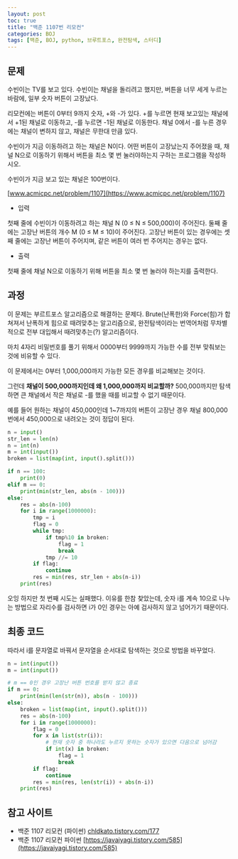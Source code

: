 ```yaml
---
layout: post
toc: true
title: "백준 1107번 리모컨"
categories: BOJ
tags: [백준, BOJ, python, 브루트포스, 완전탐색, 스터디]
---
```


## 문제
수빈이는 TV를 보고 있다. 수빈이는 채널을 돌리려고 했지만, 버튼을 너무 세게 누르는 바람에, 일부 숫자 버튼이 고장났다.

리모컨에는 버튼이 0부터 9까지 숫자, +와 -가 있다. +를 누르면 현재 보고있는 채널에서 +1된 채널로 이동하고, -를 누르면 -1된 채널로 이동한다. 채널 0에서 -를 누른 경우에는 채널이 변하지 않고, 채널은 무한대 만큼 있다.

수빈이가 지금 이동하려고 하는 채널은 N이다. 어떤 버튼이 고장났는지 주어졌을 때, 채널 N으로 이동하기 위해서 버튼을 최소 몇 번 눌러야하는지 구하는 프로그램을 작성하시오.

수빈이가 지금 보고 있는 채널은 100번이다.

[www.acmicpc.net/problem/1107](https://www.acmicpc.net/problem/1107)

* 입력

첫째 줄에 수빈이가 이동하려고 하는 채널 N (0 ≤ N ≤ 500,000)이 주어진다.  둘째 줄에는 고장난 버튼의 개수 M (0 ≤ M ≤ 10)이 주어진다. 고장난 버튼이 있는 경우에는 셋째 줄에는 고장난 버튼이 주어지며, 같은 버튼이 여러 번 주어지는 경우는 없다.

* 출력

첫째 줄에 채널 N으로 이동하기 위해 버튼을 최소 몇 번 눌러야 하는지를 출력한다.


## 과정

이 문제는 부르트포스 알고리즘으로 해결하는 문제다. Brute(난폭한)와 Force(힘)가 합쳐져서 난폭하게 힘으로 때려맞추는 알고리즘으로, 완전탐색이라는 번역어처럼 무차별적으로 전부 대입해서 때려맞추는(?) 알고리즘이다.

마치 4자리 비밀번호를 풀기 위해서 0000부터 9999까지 가능한 수를 전부 맞춰보는 것에 비유할 수 있다.

이 문제에서는 0부터 1,000,000까지 가능한 모든 경우를 비교해보는 것이다.

그런데 **채널이 500,000까지인데 왜 1,000,000까지 비교할까?** 500,000까지만 탐색하면 큰 채널에서 작은 채널로 -를 했을 때를 비교할 수 없기 때문이다.

예를 들어 원하는 채널이 450,000인데 1~7까지의 버튼이 고장난 경우 채널 800,000번에서 450,000으로 내려오는 것이 정답이 된다.



```python
n = input()
str_len = len(n)
n = int(n)
m = int(input())
broken = list(map(int, input().split()))

if n == 100:
    print(0)
elif m == 0:
    print(min(str_len, abs(n - 100)))
else:
    res = abs(n-100)
    for i in range(1000000):
        tmp = i
        flag = 0
        while tmp:
            if tmp%10 in broken:
                flag = 1
                break
            tmp //= 10
        if flag:
            continue
        res = min(res, str_len + abs(n-i))
    print(res)
```

오잉 하지만 첫 번째 시도는 실패했다. 이유를 한참 찾았는데, 숫자 i를 계속 10으로 나누는 방법으로 자리수를 검사하면 i가 0인 경우는 아예 검사하지 않고 넘어가기 때문이다.


## 최종 코드

따라서 i를 문자열로 바꿔서 문자열을 순서대로 탐색하는 것으로 방법을 바꾸었다.

```python
n = int(input())
m = int(input())

# m == 0인 경우 고장난 버튼 번호를 받지 않고 종료
if m == 0:
    print(min(len(str(n)), abs(n - 100)))
else:
    broken = list(map(int, input().split()))
    res = abs(n-100)
    for i in range(1000000):
        flag = 0
        for x in list(str(i)):
            # 현재 숫자 중 하나라도 누르지 못하는 숫자가 있으면 다음으로 넘어감
            if int(x) in broken:
                flag = 1
                break
        if flag:
            continue
        res = min(res, len(str(i)) + abs(n-i))
    print(res)
```


## 참고 사이트

- 백준 1107 리모컨 (파이썬)
 [chldkato.tistory.com/177](https://chldkato.tistory.com/177)
- 백준 1107 리모컨 파이썬 [https://javaiyagi.tistory.com/585](https://javaiyagi.tistory.com/585)
